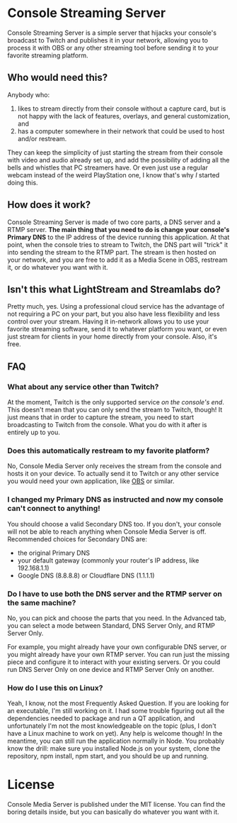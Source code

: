 # Console Streaming Server

Console Streaming Server is a simple server that hijacks your console's broadcast to Twitch and publishes it in your network, allowing you to process it with OBS or any other streaming tool before sending it to your favorite streaming platform.

## Who would need this?

Anybody who:

1. likes to stream directly from their console without a capture card, but is not happy with the lack of features, overlays, and general customization, and
2. has a computer somewhere in their network that could be used to host and/or restream.

They can keep the simplicity of just starting the stream from their console with video and audio already set up, and add the possibility of adding all the bells and whistles that PC streamers have. Or even just use a regular webcam instead of the weird PlayStation one, I know that's why *I* started doing this.

## How does it work?

Console Streaming Server is made of two core parts, a DNS server and a RTMP server. **The main thing that you need to do is change your console's Primary DNS** to the IP address of the device running this application. At that point, when the console tries to stream to Twitch, the DNS part will "trick" it into sending the stream to the RTMP part. The stream is then hosted on your network, and you are free to add it as a Media Scene in OBS, restream it, or do whatever you want with it.

## Isn't this what LightStream and Streamlabs do?

Pretty much, yes. Using a professional cloud service has the advantage of not requiring a PC on your part, but you also have less flexibility and less control over your stream. Having it in-network allows you to use your favorite streaming software, send it to whatever platform you want, or even just stream for clients in your home directly from your console. Also, it's free.

## FAQ

### What about any service other than Twitch?

At the moment, Twitch is the only supported service *on the console's end*. This doesn't mean that you can only send the stream to Twitch, though! It just means that in order to capture the stream, you need to start broadcasting to Twitch from the console. What you do with it after is entirely up to you.

### Does this automatically restream to my favorite platform?

No, Console Media Server only receives the stream from the console and hosts it on your device. To actually send it to Twitch or any other service you would need your own application, like [OBS](https://obsproject.com/) or similar.

### I changed my Primary DNS as instructed and now my console can't connect to anything!

You should choose a valid Secondary DNS too. If you don't, your console will not be able to reach anything when Console Media Server is off. Recommended choices for Secondary DNS are:

- the original Primary DNS
- your default gateway (commonly your router's IP address, like 192.168.1.1)
- Google DNS (8.8.8.8) or Cloudflare DNS (1.1.1.1)

### Do I have to use both the DNS server and the RTMP server on the same machine?

No, you can pick and choose the parts that you need. In the Advanced tab, you can select a mode between Standard, DNS Server Only, and RTMP Server Only.

For example, you might already have your own configurable DNS server, or you might already have your own RTMP server. You can run just the missing piece and configure it to interact with your existing servers. Or you could run DNS Server Only on one device and RTMP Server Only on another.

### How do I use this on Linux?

Yeah, I know, not the most Frequently Asked Question. If you are looking for an executable, I'm still working on it. I had some trouble figuring out all the dependencies needed to package and run a QT application, and unfortunately I'm not the most knowledgeable on the topic (plus, I don't have a Linux machine to work on yet). Any help is welcome though!
In the meantime, you can still run the application normally in Node. You probably know the drill: make sure you installed Node.js on your system, clone the repository, npm install, npm start, and you should be up and running.

# License

Console Media Server is published under the MIT license. You can find the boring details inside, but you can basically do whatever you want with it.